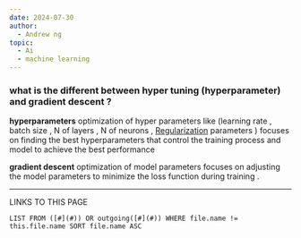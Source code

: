 ```yaml
---
date: 2024-07-30
author:
  - Andrew ng
topic:
  - Ai
  - machine learning
---
```

### what is the  different between hyper tuning (hyperparameter) and gradient descent ? 

**hyperparameters**
optimization of hyper parameters like (learning rate , batch size  , N of layers , N of neurons ,  [Regularization](Regularization.md) parameters )
focuses on finding the best hyperparameters that control the training process and model to achieve the best performance 

**gradient descent**
optimization of model parameters 
focuses on adjusting the model parameters to minimize the loss function during training . 









----
LINKS TO THIS PAGE 
```dataview
LIST FROM ([#](#)) OR outgoing([#](#)) WHERE file.name != this.file.name SORT file.name ASC 
```

